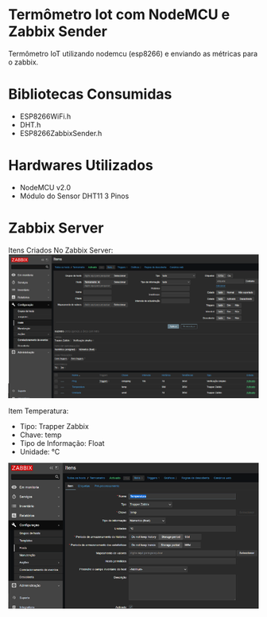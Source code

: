# Termômetro Iot com NodeMCU e Zabbix Sender
Termômetro IoT utilizando nodemcu (esp8266) e enviando as métricas para o zabbix. 

# Bibliotecas Consumidas
 - ESP8266WiFi.h
 - DHT.h
 - ESP8266ZabbixSender.h

 # Hardwares Utilizados
 - NodeMCU v2.0
 - Módulo do Sensor DHT11 3 Pinos


# Zabbix Server

Itens Criados No Zabbix Server:
![](/Host.png)


Item Temperatura:
- Tipo: Trapper Zabbix
- Chave: temp
- Tipo de Informação: Float
- Unidade: °C

![](/Item_temperatura.png)
